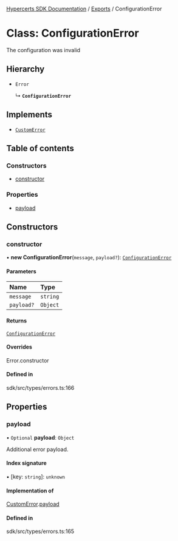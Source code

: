 [Hypercerts SDK Documentation](../README.md) / [Exports](../modules.md) / ConfigurationError

# Class: ConfigurationError

The configuration was invalid

## Hierarchy

- `Error`

  ↳ **`ConfigurationError`**

## Implements

- [`CustomError`](../interfaces/CustomError.md)

## Table of contents

### Constructors

- [constructor](ConfigurationError.md#constructor)

### Properties

- [payload](ConfigurationError.md#payload)

## Constructors

### constructor

• **new ConfigurationError**(`message`, `payload?`): [`ConfigurationError`](ConfigurationError.md)

#### Parameters

| Name       | Type     |
| :--------- | :------- |
| `message`  | `string` |
| `payload?` | `Object` |

#### Returns

[`ConfigurationError`](ConfigurationError.md)

#### Overrides

Error.constructor

#### Defined in

sdk/src/types/errors.ts:166

## Properties

### payload

• `Optional` **payload**: `Object`

Additional error payload.

#### Index signature

▪ [key: `string`]: `unknown`

#### Implementation of

[CustomError](../interfaces/CustomError.md).[payload](../interfaces/CustomError.md#payload)

#### Defined in

sdk/src/types/errors.ts:165
